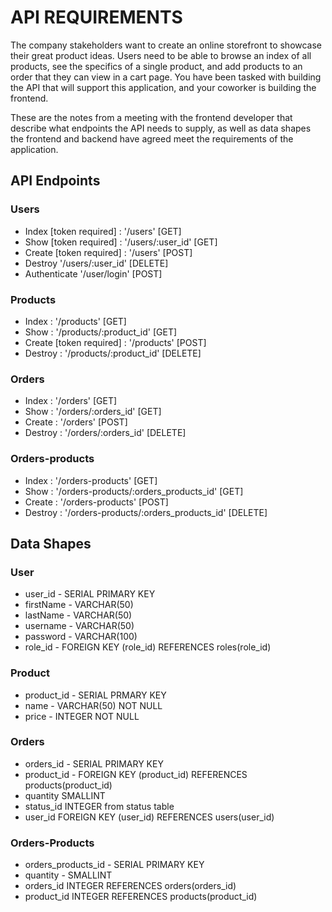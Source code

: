 # API REQUIREMENTS

The company stakeholders want to create an online storefront to showcase their great product ideas. Users need to be able to browse an index of all products, see the specifics of a single product, and add products to an order that they can view in a cart page. You have been tasked with building the API that will support this application, and your coworker is building the frontend.

These are the notes from a meeting with the frontend developer that describe what endpoints the API needs to supply, as well as data shapes the frontend and backend have agreed meet the requirements of the application.

## API Endpoints

### Users

- Index [token required] : '/users' [GET]
- Show [token required] : '/users/:user_id' [GET]
- Create [token required] : '/users' [POST]
- Destroy '/users/:user_id' [DELETE]
- Authenticate '/user/login' [POST]

### Products

- Index : '/products' [GET]
- Show : '/products/:product_id' [GET]
- Create [token required] : '/products' [POST]
- Destroy : '/products/:product_id' [DELETE]

### Orders

- Index : '/orders' [GET]
- Show : '/orders/:orders_id' [GET]
- Create : '/orders' [POST]
- Destroy : '/orders/:orders_id' [DELETE]

### Orders-products

- Index : '/orders-products' [GET]
- Show : '/orders-products/:orders_products_id' [GET]
- Create : '/orders-products' [POST]
- Destroy : '/orders-products/:orders_products_id' [DELETE]

## Data Shapes

### User

- user_id - SERIAL PRIMARY KEY
- firstName - VARCHAR(50)
- lastName - VARCHAR(50)
- username - VARCHAR(50)
- password - VARCHAR(100)
- role_id - FOREIGN KEY (role_id) REFERENCES roles(role_id)

### Product

- product_id - SERIAL PRMARY KEY
- name - VARCHAR(50) NOT NULL
- price - INTEGER NOT NULL

### Orders

- orders_id - SERIAL PRIMARY KEY
- product_id - FOREIGN KEY (product_id) REFERENCES products(product_id)
- quantity SMALLINT
- status_id INTEGER from status table
- user_id FOREIGN KEY (user_id) REFERENCES users(user_id)

### Orders-Products

- orders_products_id - SERIAL PRIMARY KEY
- quantity - SMALLINT
- orders_id INTEGER REFERENCES orders(orders_id)
- product_id INTEGER REFERENCES products(product_id)
